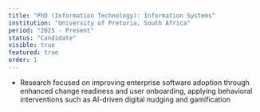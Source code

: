 ```yaml
---
title: "PhD (Information Technology): Information Systems"
institution: "University of Pretoria, South Africa"
period: "2025 - Present"
status: "Candidate"
visible: true
featured: true
order: 1
---
```


- Research focused on improving enterprise software adoption through enhanced change readiness and user onboarding, applying behavioral interventions such as AI-driven digital nudging and gamification
